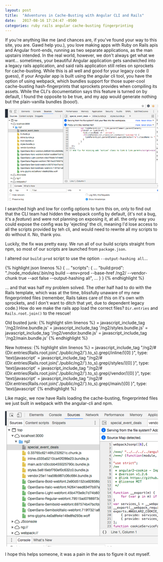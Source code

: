 ```yaml
---
layout: post
title:  "Adventures in Cache-Busting with Angular CLI and Rails"
date:   2017-08-16 17:24:47 -0500
categories: ruby rails angular cache-busting fingerprinting
---
```


If you're anything like me (and chances are, if you've found your way to this site, you are. Gawd help you.), you love making apps with Ruby on Rails apis and Angular front-ends, running as two separate applications, as the man upstairs intended. In the real world, however, we don't always get what we want... sometimes, your beautiful Angular application gets sandwiched into a legacy rails application, and said rails application still relies on sprockets for cache-busting. While this is all well and good for your legacy code (I guess), if your Angular app is built using the angular cli tool, you have the option of using webpack, which bundles support for those super-cool cache-busting hash-fingerprints that sprockets provides when compiling its assets. While the CLI's documentation says this feature is turned on by default, I found the opposite to be true, and my app would generate nothing but the plain-vanilla bundles (booo!). 
![Old busted junk](/assets/webpack-fingerprinting-before.png)

I searched high and low for config options to turn this on, only to find out that the CLI team had hidden the webpack config by default, (it's not a bug, it's a *feature*) and were not planning on exposing it, at all. the only way you could expose the config was by 'ejecting' the cli, meaning I'd lose access to all the scripts provided by teh cli, and would need to rewrite all my scripts to do without it. No, thank you. 

Luckily, the fix was pretty easy. We run all of our build scripts straight from npm, so most of our scripts are launched from `package.json`. 

I altered our `build:prod` script to use the option `--output-hashing all`...

 {% highlight json linenos %}
{
  ...
  "scripts": {
    ...
    "build:prod": "./node_modules/.bin/ng build --env=prod --base-href /ng2/ --vendor-chunk true --aot false --output-hashing all",
    ...
  }
}
{% endhighlight %}


... and that was half my problem solved. The other half had to do with the Rails template, which was at the time, blissfully unaware of my new fingerprinted files (remember, Rails takes care of this on it's own with sprockets, and I don't want to ditch that yet, due to dependent legacy code.) How do we make the rails app load the correct files? `Dir.entries` and `Rails.root.join()` to the rescue! 

Old busted junk: 
 {% highlight slim linenos %}
     = javascript_include_tag '/ng2/inline.bundle.js'
     = javascript_include_tag '/ng2/styles.bundle.js'
     = javascript_include_tag '/ng2/vendor.bundle.js'
     = javascript_include_tag '/ng2/main.bundle.js'
 {% endhighlight %}



 New hotness: 
 {% highlight slim linenos %}
     = javascript_include_tag "/ng2/#{Dir.entries(Rails.root.join('./public/ng2/').to_s).grep(/inline/)[0] }", type: 'text/javascript'
     = javascript_include_tag "/ng2/#{Dir.entries(Rails.root.join('./public/ng2/').to_s).grep(/styles/)[0] }", type: 'text/javascript'
     = javascript_include_tag "/ng2/#{Dir.entries(Rails.root.join('./public/ng2/').to_s).grep(/vendor/)[0] }", type: 'text/javascript'
     = javascript_include_tag "/ng2/#{Dir.entries(Rails.root.join('./public/ng2/').to_s).grep(/main/)[0] }", type: 'text/javascript'
{% endhighlight %}


Like magic, we now have Rails loading the cache-busting, fingerprinted files we just built in webpack with the angular-cli and npm.

![New hotness](/assets/webpack-fingerprinting-after.png)

I hope this helps someone, it was a pain in the ass to figure it out myself.
